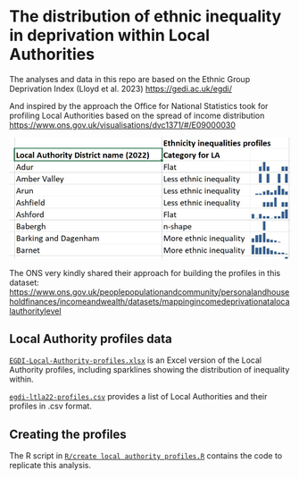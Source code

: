 # The distribution of ethnic inequality in deprivation within Local Authorities
The analyses and data in this repo are based on the Ethnic Group Deprivation Index (Lloyd et al. 2023)
https://gedi.ac.uk/egdi/

And inspired by the approach the Office for National Statistics took for profiling Local Authorities based on the spread of income distribution
https://www.ons.gov.uk/visualisations/dvc1371/#/E09000030

![Local Authority profiles](screenshot.jpg)

The ONS very kindly shared their approach for building the profiles in this dataset:
https://www.ons.gov.uk/peoplepopulationandcommunity/personalandhouseholdfinances/incomeandwealth/datasets/mappingincomedeprivationatalocalauthoritylevel

## Local Authority profiles data
[`EGDI-Local-Authority-profiles.xlsx`](https://github.com/britishredcrosssociety/ethnicity-deprivation-index/raw/main/data/EGDI-Local-Authority-profiles.xlsx) is an Excel version of the Local Authority profiles, including sparklines showing the distribution of inequality within.

[`egdi-ltla22-profiles.csv`](https://github.com/britishredcrosssociety/ethnicity-deprivation-index/raw/main/data/egdi-ltla22-profiles.csv) provides a list of Local Authorities and their profiles in .csv format.

## Creating the profiles
The R script in [`R/create local authority profiles.R`](https://github.com/britishredcrosssociety/ethnicity-deprivation-index/blob/main/R/create%20local%20authority%20profiles.R) contains the code to replicate this analysis.
